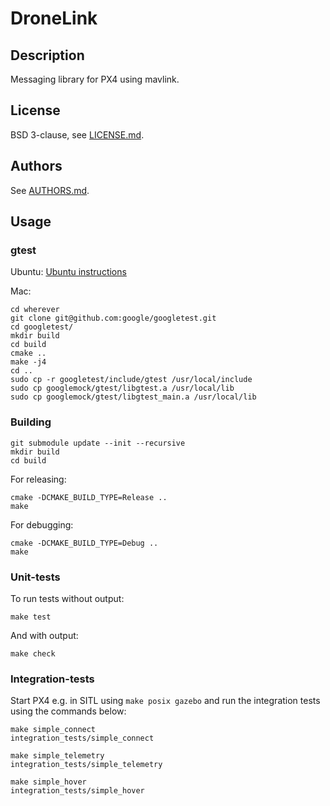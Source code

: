 # DroneLink

## Description

Messaging library for PX4 using mavlink.

## License

BSD 3-clause, see [LICENSE.md](LICENSE.md).

## Authors

See [AUTHORS.md](AUTHORS.md).

## Usage

### gtest

Ubuntu:
[Ubuntu instructions](https://www.eriksmistad.no/getting-started-with-google-test-on-ubuntu/)

Mac:

```
cd wherever
git clone git@github.com:google/googletest.git
cd googletest/
mkdir build
cd build
cmake ..
make -j4
cd ..
sudo cp -r googletest/include/gtest /usr/local/include
sudo cp googlemock/gtest/libgtest.a /usr/local/lib
sudo cp googlemock/gtest/libgtest_main.a /usr/local/lib
```

### Building

```
git submodule update --init --recursive
mkdir build
cd build
```

For releasing:
```
cmake -DCMAKE_BUILD_TYPE=Release ..
make
```

For debugging:
```
cmake -DCMAKE_BUILD_TYPE=Debug ..
make
```

### Unit-tests

To run tests without output:
```
make test
```

And with output:
```
make check
```

### Integration-tests

Start PX4 e.g. in SITL using `make posix gazebo` and run the integration tests using the commands
below:

```
make simple_connect
integration_tests/simple_connect
```

```
make simple_telemetry
integration_tests/simple_telemetry
```

```
make simple_hover
integration_tests/simple_hover
```
